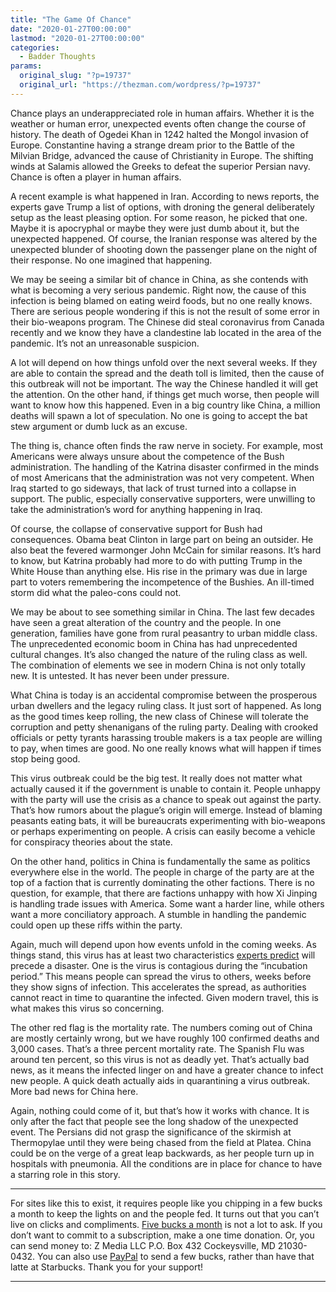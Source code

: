 ```yaml
---
title: "The Game Of Chance"
date: "2020-01-27T00:00:00"
lastmod: "2020-01-27T00:00:00"
categories:
  - Badder Thoughts
params:
  original_slug: "?p=19737"
  original_url: "https://thezman.com/wordpress/?p=19737"
---
```


Chance plays an underappreciated role in human affairs. Whether it is
the weather or human error, unexpected events often change the course of
history. The death of Ogedei Khan in 1242 halted the Mongol invasion of
Europe. Constantine having a strange dream prior to the Battle of the
Milvian Bridge, advanced the cause of Christianity in Europe. The
shifting winds at Salamis allowed the Greeks to defeat the superior
Persian navy. Chance is often a player in human affairs.

A recent example is what happened in Iran. According to news reports,
the experts gave Trump a list of options, with droning the general
deliberately setup as the least pleasing option. For some reason, he
picked that one. Maybe it is apocryphal or maybe they were just dumb
about it, but the unexpected happened. Of course, the Iranian response
was altered by the unexpected blunder of shooting down the passenger
plane on the night of their response. No one imagined that happening.

We may be seeing a similar bit of chance in China, as she contends with
what is becoming a very serious pandemic. Right now, the cause of this
infection is being blamed on eating weird foods, but no one really
knows. There are serious people wondering if this is not the result of
some error in their bio-weapons program. The Chinese did steal
coronavirus from Canada recently and we know they have a clandestine lab
located in the area of the pandemic. It’s not an unreasonable suspicion.

A lot will depend on how things unfold over the next several weeks. If
they are able to contain the spread and the death toll is limited, then
the cause of this outbreak will not be important. The way the Chinese
handled it will get the attention. On the other hand, if things get much
worse, then people will want to know how this happened. Even in a big
country like China, a million deaths will spawn a lot of speculation. No
one is going to accept the bat stew argument or dumb luck as an excuse.

The thing is, chance often finds the raw nerve in society. For example,
most Americans were always unsure about the competence of the Bush
administration. The handling of the Katrina disaster confirmed in the
minds of most Americans that the administration was not very competent.
When Iraq started to go sideways, that lack of trust turned into a
collapse in support. The public, especially conservative supporters,
were unwilling to take the administration’s word for anything happening
in Iraq.

Of course, the collapse of conservative support for Bush had
consequences. Obama beat Clinton in large part on being an outsider. He
also beat the fevered warmonger John McCain for similar reasons. It’s
hard to know, but Katrina probably had more to do with putting Trump in
the White House than anything else. His rise in the primary was due in
large part to voters remembering the incompetence of the Bushies. An
ill-timed storm did what the paleo-cons could not.

We may be about to see something similar in China. The last few decades
have seen a great alteration of the country and the people. In one
generation, families have gone from rural peasantry to urban middle
class. The unprecedented economic boom in China has had unprecedented
cultural changes. It’s also changed the nature of the ruling class as
well. The combination of elements we see in modern China is not only
totally new. It is untested. It has never been under pressure.

What China is today is an accidental compromise between the prosperous
urban dwellers and the legacy ruling class. It just sort of happened. As
long as the good times keep rolling, the new class of Chinese will
tolerate the corruption and petty shenanigans of the ruling party.
Dealing with crooked officials or petty tyrants harassing trouble makers
is a tax people are willing to pay, when times are good. No one really
knows what will happen if times stop being good.

This virus outbreak could be the big test. It really does not matter
what actually caused it if the government is unable to contain it.
People unhappy with the party will use the crisis as a chance to speak
out against the party. That’s how rumors about the plague’s origin will
emerge. Instead of blaming peasants eating bats, it will be bureaucrats
experimenting with bio-weapons or perhaps experimenting on people. A
crisis can easily become a vehicle for conspiracy theories about the
state.

On the other hand, politics in China is fundamentally the same as
politics everywhere else in the world. The people in charge of the party
are at the top of a faction that is currently dominating the other
factions. There is no question, for example, that there are factions
unhappy with how Xi Jinping is handling trade issues with America. Some
want a harder line, while others want a more conciliatory approach. A
stumble in handling the pandemic could open up these riffs within the
party.

Again, much will depend upon how events unfold in the coming weeks. As
things stand, this virus has at least two characteristics <a
href="http://www.centerforhealthsecurity.org/our-work/pubs_archive/pubs-pdfs/2018/180510-pandemic-pathogens-report.pdf"
rel="noopener noreferrer" target="_blank">experts predict</a> will
precede a disaster. One is the virus is contagious during the
“incubation period.” This means people can spread the virus to others,
weeks before they show signs of infection. This accelerates the spread,
as authorities cannot react in time to quarantine the infected. Given
modern travel, this is what makes this virus so concerning.

The other red flag is the mortality rate. The numbers coming out of
China are mostly certainly wrong, but we have roughly 100 confirmed
deaths and 3,000 cases. That’s a three percent mortality rate. The
Spanish Flu was around ten percent, so this virus is not as deadly yet.
That’s actually bad news, as it means the infected linger on and have a
greater chance to infect new people. A quick death actually aids in
quarantining a virus outbreak. More bad news for China here.

Again, nothing could come of it, but that’s how it works with chance. It
is only after the fact that people see the long shadow of the unexpected
event. The Persians did not grasp the significance of the skirmish at
Thermopylae until they were being chased from the field at Platea. China
could be on the verge of a great leap backwards, as her people turn up
in hospitals with pneumonia. All the conditions are in place for chance
to have a starring role in this story.

------------------------------------------------------------------------

For sites like this to exist, it requires people like you chipping in a
few bucks a month to keep the lights on and the people fed. It turns out
that you can’t live on clicks and compliments.
<a href="https://www.subscribestar.com/the-z-blog"
rel="noopener noreferrer" target="_blank">Five bucks a month</a> is not
a lot to ask. If you don’t want to commit to a subscription, make a one
time donation. Or, you can send money to: Z Media LLC P.O. Box 432
Cockeysville, MD 21030-0432. You can also use <a
href="https://www.paypal.com/cgi-bin/webscr?cmd=_s-xclick&amp;hosted_button_id=UDAS2Q8JYA6CN&amp;source=url"
rel="noopener noreferrer" target="_blank">PayPal</a> to send a few
bucks, rather than have that latte at Starbucks. Thank you for your
support!

------------------------------------------------------------------------
